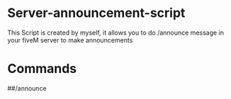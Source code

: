 # Server-announcement-script

This Script is created by myself, it allows you to do /announce message in your fiveM server to make announcements

# Commands
##/announce <message>
